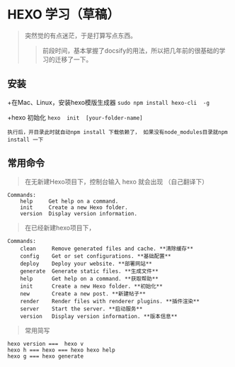 # HEXO  学习（草稿）

>突然觉的有点迷茫，于是打算写点东西。
>>前段时间，基本掌握了docsify的用法，所以把几年前的很基础的学习的迁移了一下。

## 安装

+在Mac、Linux，安装hexo模版生成器
    `sudo npm install hexo-cli  -g`

+hexo 初始化
    `hexo  init  [your-folder-name]`

    执行后，开目录此时就自动npm install 下载依赖了， 如果没有node_modules目录就npm install 一下

## 常用命令

>在无新建Hexo项目下，控制台输入 hexo 就会出现  （自己翻译下）

    Commands:
        help     Get help on a command.
        init     Create a new Hexo folder.
        version  Display version information.

>在已经新建hexo项目下，

    Commands:
        clean     Remove generated files and cache. **清除缓存**
        config    Get or set configurations. **基础配置**
        deploy    Deploy your website. **部署网站**
        generate  Generate static files. **生成文件**
        help      Get help on a command. **获取帮助**
        init      Create a new Hexo folder. **初始化**
        new       Create a new post. **新建帖子**
        render    Render files with renderer plugins. **插件渲染**
        server    Start the server. **启动服务**
        version   Display version information. **版本信息**

>常用简写

    hexo version ===  hexo v
    hexo h === hexo === hexo hexo help
    hexo g === hexo generate
